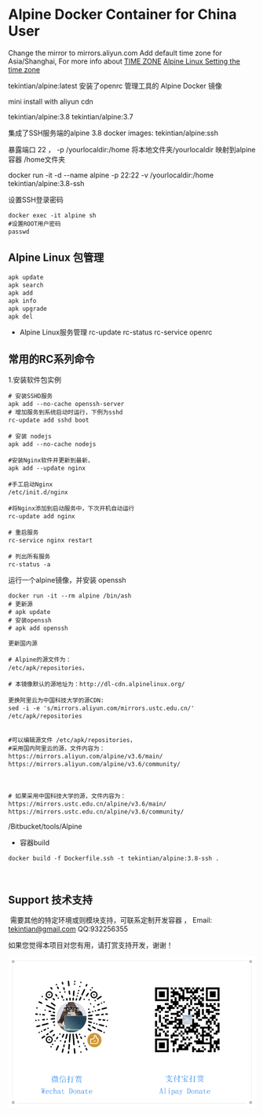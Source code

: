 # Alpine Docker Container for China User

Change the mirror to mirrors.aliyun.com
Add default time zone for Asia/Shanghai,
For more info about [TIME ZONE](https://timezonedb.com/time-zones) 
 [Alpine Linux Setting the time zone](https://wiki.alpinelinux.org/wiki/Setting_the_timezone)

tekintian/alpine:latest  安装了openrc 管理工具的 Alpine Docker 镜像

mini install with aliyun cdn

tekintian/alpine:3.8
tekintian/alpine:3.7


集成了SSH服务端的alpine 3.8 docker images:
tekintian/alpine:ssh

暴露端口 22 ，  -p /yourlocaldir:/home 将本地文件夹/yourlocaldir 映射到alpine容器 /home文件夹

docker run -it -d --name alpine -p 22:22 -v /yourlocaldir:/home  tekintian/alpine:3.8-ssh

设置SSH登录密码
~~~shell
docker exec -it alpine sh
#设置ROOT用户密码
passwd
~~~


## Alpine Linux 包管理

  ```shell
  apk update
  apk search
  apk add
  apk info
  apk upgrade
  apk del
  ```

- Alpine Linux服务管理
  rc-update
  rc-status
  rc-service
  openrc

## 常用的RC系列命令

  1.安装软件包实例

  ```
  # 安装SSHD服务
  apk add --no-cache openssh-server
  # 增加服务到系统启动时运行，下例为sshd
  rc-update add sshd boot
  
  # 安装 nodejs
  apk add --no-cache nodejs
  
  #安装Nginx软件并更新到最新，
  apk add --update nginx   
  
  #手工启动Nginx
  /etc/init.d/nginx  
  
  #将Nginx添加到启动服务中，下次开机自动运行
  rc-update add nginx
  
  # 重启服务
  rc-service nginx restart
  
  # 列出所有服务
  rc-status -a
  ```


运行一个alpine镜像，并安装 openssh

```shell
docker run -it --rm alpine /bin/ash
# 更新源
# apk update
# 安装openssh
# apk add openssh
```

```shell
更新国内源

# Alpine的源文件为：
/etc/apk/repositories，

# 本镜像默认的源地址为：http://dl-cdn.alpinelinux.org/

更换阿里云为中国科技大学的源CDN:
sed -i -e 's/mirrors.aliyun.com/mirrors.ustc.edu.cn/' /etc/apk/repositories


#可以编辑源文件 /etc/apk/repositories，
#采用国内阿里云的源，文件内容为：
https://mirrors.aliyun.com/alpine/v3.6/main/
https://mirrors.aliyun.com/alpine/v3.6/community/

 

# 如果采用中国科技大学的源，文件内容为：
https://mirrors.ustc.edu.cn/alpine/v3.6/main/
https://mirrors.ustc.edu.cn/alpine/v3.6/community/

```

/Bitbucket/tools/Alpine

- 容器build
~~~shell
docker build -f Dockerfile.ssh -t tekintian/alpine:3.8-ssh .



~~~

## Support 技术支持

​	需要其他的特定环境或则模块支持，可联系定制开发容器 ， Email: tekintian@gmail.com  QQ:932256355





如果您觉得本项目对您有用，请打赏支持开发，谢谢！

![donate](donate.png)